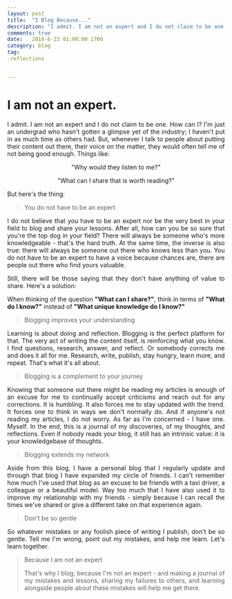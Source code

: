 ```yaml
---
layout: post
title:  "I Blog Because..."
description: "I admit. I am not an expert and I do not claim to be one. How can I? I'm just an undergrad who hasn't gotten a glimpse yet of the industry; I haven't put in as much time as others had. But whenever I talk to people about putting their content out there, their voice on the matter, they would often tell me of not being good enough."
comments: true
date:   2016-6-23 01:00:00 1700
category: blog
tag: 
-reflections


---
```


<h1>I am not an expert.</h1>

<p align="justify">I admit. I am not an expert and I do not claim to be one. How can I? I'm just an undergrad who hasn't gotten a glimpse yet of the industry; I haven't put in as much time as others had. But, whenever I talk to people about putting their content out there, their voice on the matter, they would often tell me of not being good enough. Things like:</p>

 <center>

 <p>"Why would they listen to me?"</p>

 <p>"What can I share that is worth reading?"</p>

 </center>

 <p>But here's the thing:</p>

 > You do not have to be an expert

 <p align="justify">I do not believe that you have to be an expert nor be the very best in your field to blog and share your lessons. After all, how can you be so sure that you're the top dog in your field? There will always be someone who's more knowledgeable - that's the hard truth. At the same time, the inverse is also true: there will always be someone out there who knows less than you. You do not have to be an expert to have a voice because chances are, there are people out there who find yours valuable. </p>

 <p align="justify">Still, there will be those saying that they don't have anything of value to share. Here's a solution:</p>

 <p align="justify">When thinking of the question <strong>"What can I share?"</strong>, think in terms of <strong>"What do I know?"</strong> instead of <strong>"What unique knowledge do I know?"</strong></p>

 > Blogging improves your understanding

 <p align="justify">Learning is about doing and reflection. Blogging is the perfect platform for that. The very act of writing the content itself, is reinforcing what you know. I find questions, research, answer, and reflect. Or somebody corrects me and does it all for me. Research, write, publish, stay hungry, learn more, and repeat. That's what it's all about.</p>

 > Blogging is a complement to your journey

 <p align="justify">Knowing that someone out there might be reading my articles is enough of an excuse for me to continually accept criticisms and reach out for any corrections. It is humbling. It also forces me to stay updated with the trend. It forces one to think in ways we don't normally do. And if anyone's not reading my articles, I do not worry. As far as I'm concerned - I have one. Myself. In the end, this is a journal of my discoveries, of my thoughts, and reflections. Even if nobody reads your blog, it still has an intrinsic value: it is your knowledgebase of thoughts.</p>

 > Blogging extends my network

 <p align="justify">Aside from this blog, I have a personal blog that I regularly update and through that blog I have expanded my circle of friends. I can't remember how much I've used that blog as an excuse to be friends with a taxi driver, a colleague or a beautiful model. Way too much that I have also used it to improve my relationship with my friends - simply because I can recall the times we've shared or give a different take on that experience again.</p>

 > Don't be so gentle

<p align="justify">So whatever mistakes or any foolish piece of writing I publish, don't be so gentle. Tell me I'm wrong, point out my mistakes, and help me learn. Let's learn together.</p>

 > Because I am not an expert
 >  <p align="justify">That's why I blog, because I'm not an expert - and making a journal of my mistakes and lessons, sharing my failures to others, and learning alongside people about these mistakes will help me get there. </p>
